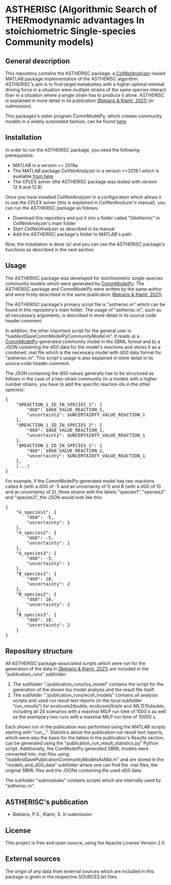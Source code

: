 # ASTHERISC (Algorithmic Search of THERmodynamic advantages In stoichiometric Single-species Community models)

## General description

This repository contains the ASTHERISC package, a [<i>CellNetAnalyzer</i>](https://www2.mpi-magdeburg.mpg.de/projects/cna/cna.html)-based MATLAB package implementation of the ASTHERISC algorithm. ASTHERISC's aim is to find target metabolites with a higher optimal minimal driving force in a situation were multiple strains of the same species interact than in a situation where a single strain has to produce it alone. ASTHERISC is explained in more detail in its publication [(Bekiaris & Klamt, 2021)](#astheriscs-publication) <i>(in submission)</i>.

This packages's sister program CommModelPy, which creates community models in a widely automated fashion, can be found [here](https://www.github.com/ARB-Lab/CommModelPy).

## Installation

In order to run the ASTHERISC package, you need the following prerequisites:
* MATLAB in a version >= 2018a
* The MATLAB package <i>CellNetAnalyzer</i> in a version >=2019.1 which is available [from here](https://www2.mpi-magdeburg.mpg.de/projects/cna/cna.html)
* The CPLEX solver (the ASTHERISC package was tested with version 12.9 and 12.8)

Once you have installed <i>CellNetAnalyzer</i> in a configuration which allows it to use the CPLEX solver (this is explained in <i>CellNetAnalyzer's</i> manual), you can run the ASTHERISC package as follows:
* Download this repository and put it into a folder called "0Astherisc" in <i>CellNetAnalyzer</i>'s main folder
* Start <i>CellNetAnalyzer</i> as described in its manual
* Add the ASTHERISC package's folder to MATLAB's path

Now, the installation is done \o/ and you can use the ASTHERISC package's functions as described in the next section.

## Usage

The ASTHERISC package was developed for stoichiometric single-species community models which were generated by [CommModelPy](https://www.github.com/ARB-Lab/CommModelPy). The ASTHERISC package and CommModelPy were written by the same author and were firstly described in the same publication [(Bekiaris & Klamt, 2021)](#astheriscs-publication).

The ASTHERISC package's primary script file is "astherisc.m" which can be found in this repository's main folder. The usage of "astherisc.m", such as all neccessary arguments, is described in more detail in its source code header comment.

In addition, the other important script for the general user is "loadAndSaveCommModelPyCommunityModel.m". It reads a) a [CommModelPy](https://www.github.com/ARB-Lab/CommModelPy)-generated community model in the SBML format and b) a JSON containing the dG0 data for the model's reactions and stores it as a combined .mat file which is the necessary model with dG0 data format for "astherisc.m". This script's usage is also explained in more detail in its source code header comment.

The JSON containing the dG0 values generally has to be structured as follows in the case of a two-strain community (in a models with a higher number strains, you have to add the specific reaction ids in the other species):
<pre>
{
    "$REACTION_1_ID_IN_SPECIES_1": {
        "dG0": $dG0_VALUE_REACTION_1,
        "uncertainty": $UNCERTAINTY_VALUE_REACTION_1
    },
    "$REACTION_1_ID_IN_SPECIES_2": {
        "dG0": $dG0_VALUE_REACTION_1,
        "uncertainty": $UNCERTAINTY_VALUE_REACTION_1
    },
    "$REACTION_2_ID_IN_SPECIES_1": {
        "dG0": $dG0_VALUE_REACTION_1,
        "uncertainty": $UNCERTAINTY_VALUE_REACTION_1
    },
    (...)
}
</pre>

For example, if the CommModelPy-generated model has two reactions called A (with a dG0 of -5 and an uncertainty of 1) and B (with a dG0 of 10 and an uncertainty of 2), three strains with the labels "species1", "species2" and "species3", the JSON would look like this:
<pre>
{
    "A_species1": {
        "dG0": -5,
        "uncertainty": 1
    },
    "A_species2": {
        "dG0": -5,
        "uncertainty": 1
    },
    "A_species3": {
        "dG0": -5,
        "uncertainty": 1
    },
    "B_species1": {
        "dG0": 10,
        "uncertainty": 2
    },
    "B_species2": {
        "dG0": 10,
        "uncertainty": 2
    },
    "B_species3": {
        "dG0": 10,
        "uncertainty": 2
    }
}
</pre>

## Repository structure

All ASTHERISC package-associated scripts which were run for the generation of the data in [(Bekiaris & Klamt, 2021)](#astheriscs-publication) are included in the "publication_runs" subfolder:
1. The subfolder "./publication_runs/toy_model" contains the script for the generation of the shown toy model analysis and the result file itself.
2. The subfolder "./publication_runs/ecoli_models" contains all analysis scripts and used run result text reports (in the local subfolder "run_results") for ecolicore2double, ecolicore2triple and iML1515double,
including all 24 scenarios with a maximal MILP run time of 1000 s as well as the exemplary two runs with a maximal MILP run time of 10000 s.

Each shown run in the publication was performed using the MATLAB scripts starting with "run__". Statistics about the publication run result text
reports, which were also the basis for the tables in the publication's Results section, can be generated using the "publication_run_result_statistics.py" Python script.
Additionally, the ComModelPy-generated SBML models were converted into .mat files using "loadAndSavePublicationCommunityModelsAsMat.m" and are stored in the "models_and_dG0_data" subfolder where one can
find the .mat files, the original SBML files and the JSONs containing the used dG0 data.

The subfolder "submodules" contains scripts which are internally used by "astherisc.m".

## ASTHERISC's publication

* Bekiaris, P.S., Klamt, S. <i>In submission</i>


## License
This project is free and open-source, using the Apache License Version 2.0.

## External sources
The origin of any data from external sources which are included in this package is given in the respective SOURCES.txt files.
